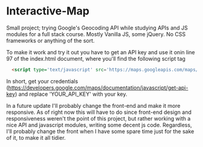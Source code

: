 # Interactive-Map

Small project; trying Google's Geocoding API while studying APIs and JS modules for a full stack course. Mostly Vanilla JS, some jQuery. No CSS frameworks or anything of the sort.

To make it work and try it out you have to get an API key and use it onin line 97 of the index.html document, where you'll find the following script tag

```html
  <script type='text/javascript' src='https://maps.googleapis.com/maps/api/js?v=3&key=**YOUR_API_KEY**&libraries=places&callback=initMap' async defer></script>
```

In short, get your credentials (https://developers.google.com/maps/documentation/javascript/get-api-key) and replace 'YOUR_API_KEY' with your key.

In a future update I'll probably change the front-end and make it more responsive. As of right now this will have to do since front-end design and responsiveness weren't the point of this project, but rather working with a nice API and javascript modules, writing some decent js code. Regardless, I'll probably change the front when I have some spare time just for the sake of it, to make it all tidier.
